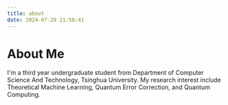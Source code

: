 ```yaml
---
title: about
date: 2024-07-29 21:58:41
---
```

# About Me
I'm a third year undergraduate student from Department of Computer Science And Technology, Tsinghua University. My research interest include Theoretical Machine Learning, Quantum Error Correction, and Quantum Computing.